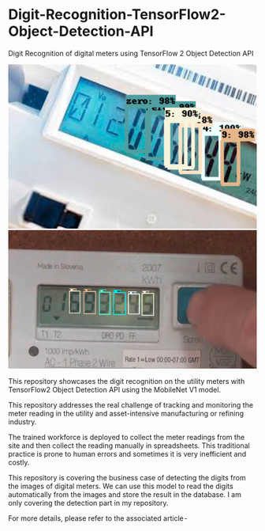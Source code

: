 # Digit-Recognition-TensorFlow2-Object-Detection-API
Digit Recognition of digital meters using TensorFlow 2 Object Detection API

![](/sample_detection/d2.png) ![](/sample_detection/d4.png)

This repository showcases the digit recognition on the utility meters with TensorFlow2 Object Detection API using the MobileNet V1 model.

This repository addresses the real challenge of tracking and monitoring the meter reading in the utility and asset-intensive manufacturing or refining industry. 

The trained workforce is deployed to collect the meter readings from the site and then collect the reading manually in spreadsheets. This traditional practice is prone to human errors and sometimes it is very inefficient and costly.

This repository is covering the business case of detecting the digits from the images of digital meters. We can use this model to read the digits automatically from the images and store the result in the database. I am only covering the detection part in my repository.

For more details, please refer to the associated article -

